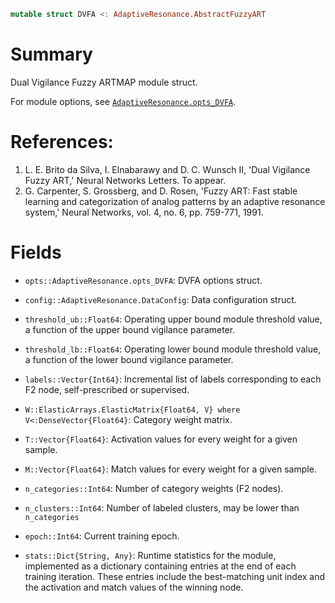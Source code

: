 ```julia
mutable struct DVFA <: AdaptiveResonance.AbstractFuzzyART
```

# Summary

Dual Vigilance Fuzzy ARTMAP module struct.

For module options, see [`AdaptiveResonance.opts_DVFA`](@ref).

# References:

1. L. E. Brito da Silva, I. Elnabarawy and D. C. Wunsch II, 'Dual Vigilance Fuzzy ART,' Neural Networks Letters. To appear.
2. G. Carpenter, S. Grossberg, and D. Rosen, 'Fuzzy ART: Fast stable learning and categorization of analog patterns by an adaptive resonance system,' Neural Networks, vol. 4, no. 6, pp. 759-771, 1991.

# Fields

  * `opts::AdaptiveResonance.opts_DVFA`: DVFA options struct.

  * `config::AdaptiveResonance.DataConfig`: Data configuration struct.

  * `threshold_ub::Float64`: Operating upper bound module threshold value, a function of the upper bound vigilance parameter.

  * `threshold_lb::Float64`: Operating lower bound module threshold value, a function of the lower bound vigilance parameter.

  * `labels::Vector{Int64}`: Incremental list of labels corresponding to each F2 node, self-prescribed or supervised.

  * `W::ElasticArrays.ElasticMatrix{Float64, V} where V<:DenseVector{Float64}`: Category weight matrix.

  * `T::Vector{Float64}`: Activation values for every weight for a given sample.

  * `M::Vector{Float64}`: Match values for every weight for a given sample.

  * `n_categories::Int64`: Number of category weights (F2 nodes).

  * `n_clusters::Int64`: Number of labeled clusters, may be lower than `n_categories`

  * `epoch::Int64`: Current training epoch.

  * `stats::Dict{String, Any}`: Runtime statistics for the module, implemented as a dictionary containing entries at the end of each training iteration. These entries include the best-matching unit index and the activation and match values of the winning node.
